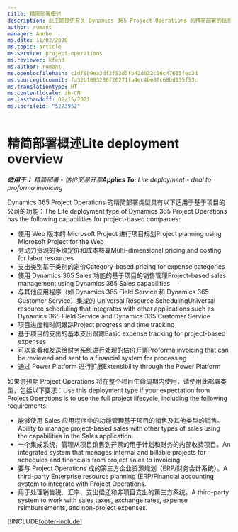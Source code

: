 ```yaml
---
title: 精简部署概述
description: 此主题提供有关 Dynamics 365 Project Operations 的精简部署的信息。
author: rumant
manager: Annbe
ms.date: 11/02/2020
ms.topic: article
ms.service: project-operations
ms.reviewer: kfend
ms.author: rumant
ms.openlocfilehash: c1df809ea3df3f53d5fb42d632c56c47615fec3d
ms.sourcegitcommit: fa32b1893286f20271fa4ec4be8fc68bd135f53c
ms.translationtype: HT
ms.contentlocale: zh-CN
ms.lasthandoff: 02/15/2021
ms.locfileid: "5273952"
---
```

# <a name="lite-deployment-overview"></a><span data-ttu-id="9fbf7-103">精简部署概述</span><span class="sxs-lookup"><span data-stu-id="9fbf7-103">Lite deployment overview</span></span>

<span data-ttu-id="9fbf7-104">_**适用于：** 精简部署 - 估价交易开票_</span><span class="sxs-lookup"><span data-stu-id="9fbf7-104">_**Applies To:** Lite deployment - deal to proforma invoicing_</span></span>

<span data-ttu-id="9fbf7-105">Dynamics 365 Project Operations 的精简部署类型具有以下适用于基于项目的公司的功能：</span><span class="sxs-lookup"><span data-stu-id="9fbf7-105">The Lite deployment type of Dynamics 365 Project Operations has the following capabilities for project-based companies:</span></span>

- <span data-ttu-id="9fbf7-106">使用 Web 版本的 Microsoft Project 进行项目规划</span><span class="sxs-lookup"><span data-stu-id="9fbf7-106">Project planning using Microsoft Project for the Web</span></span>
- <span data-ttu-id="9fbf7-107">劳动力资源的多维定价和成本核算</span><span class="sxs-lookup"><span data-stu-id="9fbf7-107">Multi-dimensional pricing and costing for labor resources</span></span>
- <span data-ttu-id="9fbf7-108">支出类别基于类别的定价</span><span class="sxs-lookup"><span data-stu-id="9fbf7-108">Category-based pricing for expense categories</span></span>
- <span data-ttu-id="9fbf7-109">使用 Dynamics 365 Sales 功能的基于项目的销售管理</span><span class="sxs-lookup"><span data-stu-id="9fbf7-109">Project-based sales management using Dynamics 365 Sales capabilities</span></span>
- <span data-ttu-id="9fbf7-110">与其他应用程序（如 Dynamics 365 Field Service 和 Dynamics 365 Customer Service）集成的 Universal Resource Scheduling</span><span class="sxs-lookup"><span data-stu-id="9fbf7-110">Universal resource scheduling that integrates with other applications such as Dynamics 365 Field Service and Dynamics 365 Customer Service</span></span>
- <span data-ttu-id="9fbf7-111">项目进度和时间跟踪</span><span class="sxs-lookup"><span data-stu-id="9fbf7-111">Project progress and time tracking</span></span>
- <span data-ttu-id="9fbf7-112">基于项目的支出的基本支出跟踪</span><span class="sxs-lookup"><span data-stu-id="9fbf7-112">Basic expense tracking for project-based expenses</span></span>
- <span data-ttu-id="9fbf7-113">可以查看和发送给财务系统进行处理的估价开票</span><span class="sxs-lookup"><span data-stu-id="9fbf7-113">Proforma invoicing that can be reviewed and sent to a financial system for processing</span></span>
- <span data-ttu-id="9fbf7-114">通过 Power Platform 进行扩展</span><span class="sxs-lookup"><span data-stu-id="9fbf7-114">Extensibility through the Power Platform</span></span>

<span data-ttu-id="9fbf7-115">如果您预期 Project Operations 将在整个项目生命周期内使用，请使用此部署类型，包括以下要求：</span><span class="sxs-lookup"><span data-stu-id="9fbf7-115">Use this deployment type if your expectation from Project Operations is to use the full project lifecycle, including the following requirements:</span></span>

- <span data-ttu-id="9fbf7-116">能够使用 Sales 应用程序中的功能管理基于项目的销售及其他类型的销售。</span><span class="sxs-lookup"><span data-stu-id="9fbf7-116">Ability to manage project-based sales with other types of sales using the capabilities in the Sales application.</span></span>
- <span data-ttu-id="9fbf7-117">一个集成系统，管理从项目销售到开票的用于计划和财务的内部收费项目。</span><span class="sxs-lookup"><span data-stu-id="9fbf7-117">An integrated system that manages internal and billable projects for schedules and financials from project sales to invoicing.</span></span>
- <span data-ttu-id="9fbf7-118">要与 Project Operations 成的第三方企业资源规划（ERP/财务会计系统）。</span><span class="sxs-lookup"><span data-stu-id="9fbf7-118">A third-party Enterprise resource planning (ERP/Financial accounting system to integrate with Project Operations.</span></span>
- <span data-ttu-id="9fbf7-119">用于处理销售税、汇率、支出偿还和非项目支出的第三方系统。</span><span class="sxs-lookup"><span data-stu-id="9fbf7-119">A third-party system to work with sales taxes, exchange rates, expense reimbursements, and non-project expenses.</span></span>


[!INCLUDE[footer-include](../includes/footer-banner.md)]